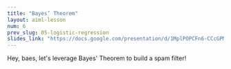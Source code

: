 ```yaml
---
title: "Bayes’ Theorem"
layout: aiml-lesson
num: 6
prev_slug: 05-logistic-regression
slides_link: "https://docs.google.com/presentation/d/1MplPOPCFn6-CCcGPMvOempQrXA_fR20ZV4N_5hniPBs/"
---
```


Hey, baes, let's leverage Bayes' Theorem to build a spam filter!